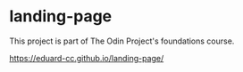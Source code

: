 # landing-page

This project is part of The Odin Project's foundations course.

https://eduard-cc.github.io/landing-page/